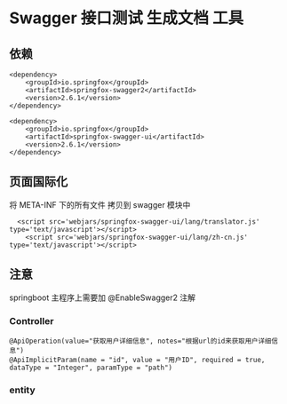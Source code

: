 # Swagger 接口测试 生成文档 工具
## 依赖
~~~
<dependency>
	<groupId>io.springfox</groupId>
	<artifactId>springfox-swagger2</artifactId>
	<version>2.6.1</version>
</dependency>

<dependency>
	<groupId>io.springfox</groupId>
	<artifactId>springfox-swagger-ui</artifactId>
	<version>2.6.1</version>
</dependency>
~~~

## 页面国际化
将 META-INF 下的所有文件 拷贝到 swagger 模块中 
~~~
  <script src='webjars/springfox-swagger-ui/lang/translator.js' type='text/javascript'></script>
    <script src='webjars/springfox-swagger-ui/lang/zh-cn.js' type='text/javascript'></script>
~~~

## 注意
springboot 主程序上需要加 @EnableSwagger2 注解

### Controller
~~~
@ApiOperation(value="获取用户详细信息", notes="根据url的id来获取用户详细信息")
@ApiImplicitParam(name = "id", value = "用户ID", required = true, dataType = "Integer", paramType = "path")
~~~

### entity
